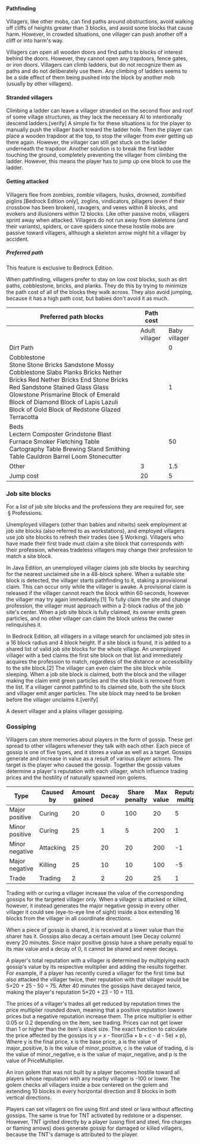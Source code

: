 #### Pathfinding
Villagers, like other mobs, can find paths around obstructions, avoid walking off cliffs of heights greater than 3 blocks, and avoid some blocks that cause harm. However, in crowded situations, one villager can push another off a cliff or into harm's way.

Villagers can open all wooden doors and find paths to blocks of interest behind the doors. However, they cannot open any trapdoors, fence gates, or iron doors. Villagers can climb ladders, but do not recognize them as paths and do not deliberately use them. Any climbing of ladders seems to be a side effect of them being pushed into the block by another mob (usually by other villagers).

#### Stranded villagers
Climbing a ladder can leave a villager stranded on the second floor and roof of some village structures, as they lack the necessary AI to intentionally descend ladders.[verify] A simple fix for these situations is for the player to manually push the villager back toward the ladder hole. Then the player can place a wooden trapdoor at the top, to stop the villager from ever getting up there again. However, the villager can still get stuck on the ladder underneath the trapdoor. Another solution is to break the first ladder touching the ground, completely preventing the villager from climbing the ladder. However, this means the player has to jump up one block to use the ladder.

#### Getting attacked
Villagers flee from zombies, zombie villagers, husks, drowned, zombified piglins ‌[Bedrock Edition  only], zoglins, vindicators, pillagers (even if their crossbow has been broken), ravagers, and vexes within 8 blocks, and evokers and illusioners within 12 blocks. Like other passive mobs, villagers sprint away when attacked. Villagers do not run away from skeletons (and their variants), spiders, or cave spiders since these hostile mobs are passive toward villagers, although a skeleton arrow might hit a villager by accident.

##### Preferred path

  

This feature is exclusive to  Bedrock Edition. 


When pathfinding, villagers prefer to stay on low cost blocks, such as dirt paths, cobblestone, bricks, and planks. They do this by trying to minimize the path cost of all of the blocks they walk across. They also avoid jumping, because it has a high path cost, but babies don't avoid it as much.

| Preferred path blocks                                                                                                                                                                                                                                                                                | Path cost      |               |
|------------------------------------------------------------------------------------------------------------------------------------------------------------------------------------------------------------------------------------------------------------------------------------------------------|----------------|---------------|
|                                                                                                                                                                                                                                                                                                      | Adult villager | Baby villager |
| Dirt Path                                                                                                                                                                                                                                                                                            |                | 0             |
| Cobblestone<br/>Stone Stone Bricks Sandstone Mossy Cobblestone Slabs Planks Bricks Nether Bricks Red Nether Bricks End Stone Bricks Red Sandstone Stained Glass Glass Glowstone Prismarine Block of Emerald Block of Diamond Block of Lapis Lazuli Block of Gold Block of Redstone Glazed Terracotta |                | 1             |
| Beds<br/>Lectern Composter Grindstone Blast Furnace Smoker Fletching Table Cartography Table Brewing Stand Smithing Table Cauldron Barrel Loom Stonecutter                                                                                                                                           |                | 50            |
| Other                                                                                                                                                                                                                                                                                                | 3              | 1.5           |
| Jump cost                                                                                                                                                                                                                                                                                            | 20             | 5             |

### Job site blocks
For a list of job site blocks and the professions they are required for, see  § Professions.

Unemployed villagers (other than babies and nitwits) seek employment at job site blocks (also referred to as workstations), and employed villagers use job site blocks to refresh their trades (see § Working). Villagers who have made their first trade must claim a site block that corresponds with their profession, whereas tradeless villagers may change their profession to match a site block. 

In Java Edition, an unemployed villager claims job site blocks by searching for the nearest unclaimed site in a 48-block sphere. When a suitable site block is detected, the villager starts pathfinding to it, staking a provisional claim. This can occur only while the villager is awake. A provisional claim is released if the villager cannot reach the block within 60 seconds, however the villager may try again immediately.[1] To fully claim the site and change profession, the villager must approach within a 2-block radius of the job site's center. When a job site block is fully claimed, its owner emits green particles, and no other villager can claim the block unless the owner relinquishes it. 

In Bedrock Edition, all villagers in a village search for unclaimed job sites in a 16 block radius and 4 block height. If a site block is found, it is added to a shared list of valid job site blocks for the whole village. An unemployed villager with a bed claims the first site block on that list and immediately acquires the profession to match, regardless of the distance or accessibility to the site block.[2] The villager can even claim the site block while sleeping. When a job site block is claimed, both the block and the villager making the claim emit green particles and the site block is removed from the list. If a villager cannot pathfind to its claimed site, both the site block and villager emit anger particles. The site block may need to be broken before the villager unclaims it.[verify]

A desert villager and a plains villager gossiping.
### Gossiping
Villagers can store memories about players in the form of gossip. These get spread to other villagers whenever they talk with each other. Each piece of gossip is one of five types, and it stores a value as well as a target. Gossips generate and increase in value as a result of various player actions. The target is the player who caused the gossip. Together the gossip values determine a player's reputation with each villager, which influence trading prices and the hostility of naturally spawned iron golems.

| Type           | Caused by | Amount gained | Decay | Share penalty | Max value | Reputation multiplier |
|----------------|-----------|---------------|-------|---------------|-----------|-----------------------|
| Major positive | Curing    | 20            | 0     | 100           | 20        | 5                     |
| Minor positive | Curing    | 25            | 1     | 5             | 200       | 1                     |
| Minor negative | Attacking | 25            | 20    | 20            | 200       | -1                    |
| Major negative | Killing   | 25            | 10    | 10            | 100       | -5                    |
| Trade          | Trading   | 2             | 2     | 20            | 25        | 1                     |

Trading with or curing a villager increase the value of the corresponding gossips for the targeted villager only. When a villager is attacked or killed, however, it instead generates the major negative gossip in every other villager it could see (eye-to-eye line of sight) inside a box extending 16 blocks from the villager in all coordinate directions.

When a piece of gossip is shared, it is received at a lower value than the sharer has it. Gossips also decay a certain amount (see Decay column) every 20 minutes. Since major positive gossip have a share penalty equal to its max value and a decay of 0, it cannot be shared and never decays.

A player's total reputation with a villager is determined by multiplying each gossip's value by its respective multiplier and adding the results together. For example, if a player has recently cured a villager for the first time but also attacked the villager twice, their reputation with that villager would be 5×20 + 25 - 50 = 75. After 40 minutes the gossips have decayed twice, making the player's reputation 5×20 + 23 - 10 = 113.

The prices of a villager's trades all get reduced by reputation times the price multiplier rounded down, meaning that a positive reputation lowers prices but a negative reputation increase them. The price multiplier is either 0.05 or 0.2 depending on the item, see trading. Prices can not get lower than 1 or higher than the item's stack size. The exact function to calculate the price affected by the gossips is y = x - floor((5a + b + c - d - 5e) × p), Where y is the final price, x is the base price, a is the value of major_positive, b is the value of minor_positive, c is the value of trading, d is the value of minor_negative, e is the value of major_negative, and p is the value of PriceMultiplier.

An iron golem that was not built by a player becomes hostile toward all players whose reputation with any nearby villager is -100 or lower. The golem checks all villagers inside a box centered on the golem and extending 10 blocks in every horizontal direction and 8 blocks in both vertical directions.

Players can set villagers on fire using flint and steel or lava without affecting gossips. The same is true for TNT activated by redstone or a dispenser. However, TNT ignited directly by a player (using flint and steel, fire charges or flaming arrows) does generate gossip for damaged or killed villagers, because the TNT's damage is attributed to the player.

